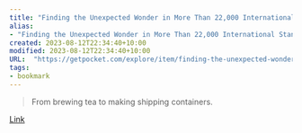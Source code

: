 ```yaml
---
title: "Finding the Unexpected Wonder in More Than 22,000 International Standards"
alias:
- "Finding the Unexpected Wonder in More Than 22,000 International Standards"
created: 2023-08-12T22:34:40+10:00
modified: 2023-08-12T22:34:40+10:00
URL:  "https://getpocket.com/explore/item/finding-the-unexpected-wonder-in-more-than-22-000-international-standards"
tags:
- bookmark
---
```


> From brewing tea to making shipping containers.

[Link](https://getpocket.com/explore/item/finding-the-unexpected-wonder-in-more-than-22-000-international-standards)


